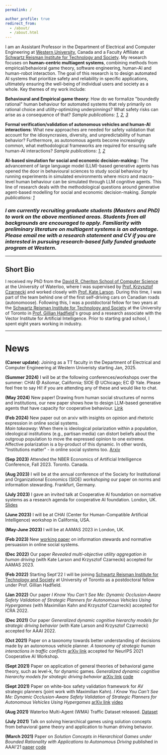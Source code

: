 ```yaml
---
permalink: /

author_profile: true
redirect_from: 
  - /about/
  - /about.html
---
```

I am an Assistant Professor in the Department of Electrical and Computer Engineering at [Western University](https://uwo.ca), Canada and a Faculty Affiliate at [Schwartz Reisman Institute for Technology and Society](https://srinstitute.utoronto.ca). My research focuses on **human-centric multiagent systems**, combining methods from empirical/behavioral game theory, software engineering, human-AI and human-robot interaction. The goal of this research is to design automated AI systems that prioritize safety and reliability in specific applications, ultimately ensuring the well-being of individual users and society as a whole. Key themes of my work include:

**Behavioural and Empirical game theory**: How do we formalize "boundedly rational" human behaviour for automated systems that rely primarily on rational choice and utility-optimizing underpinnings? What safety risks can arise as a consequence of that? *Sample publications: [1](https://ojs.aaai.org/index.php/AAAI/article/download/16715/16522), [2](https://ojs.aaai.org/index.php/AAAI/article/download/20452/20211), [3](https://arxiv.org/pdf/2109.13367)*

**Formal verification/validation of autonomous vehicles and human-AI interactions**: What new approaches are needed for safety validation that account for the idiosyncrasies, diversity, and unpredictability of human behavior? Furthermore, as autonomous agents become increasingly common, what methodological frameworks are required for ensuring safe human-AI interactions? *Sample publications:  [1](https://ieeexplore.ieee.org/abstract/document/9812041), [2](https://ieeexplore.ieee.org/abstract/document/9827035)*

**AI-based simulation for social and economic decision-making:**: The advancement of large language model (LLM)-based generative agents has opened the door in behavioural sciences to study social behaviour by running experiments in simulated environments where micro and macro-level human behaviour can be simulated through LLM cognitive agents. This line of research deals with the methodological questions around generative agent-based modelling for social and economic decision-making. *Sample publications: [1](https://arxiv.org/pdf/2405.19328)*

### *I am currently recruiting graduate students (Masters and PhD) to work on the above mentioned areas. Students from all backgrounds are encouraged to apply. Familiarity with preliminary literature on multiagent systems is an advantage. Please email me with a research statement and CV if you are interested in pursuing research-based fully funded graduate program at Western.*
---

## Short Bio

I received my PhD from the [David R. Cheriton School of Computer Science](https://cs.uwaterloo.ca/) at the University of Waterloo, where I was supervised by [Prof. Krzysztof Czarnecki](https://uwaterloo.ca/electrical-computer-engineering/profile/k2czarne) and worked closely with [Prof. Kate Larson](https://en.wikipedia.org/wiki/Kate_Larson_(computer_scientist)). During this time, I was part of the team behind one of the first self-driving cars on Canadian roads (autonomoose). Following this, I was a postdoctoral fellow for two years at the [Schwartz Reisman Institute for Technology and Society](https://srinstitute.utoronto.ca) at the University of Toronto in [Prof. Gillian Hadfield](https://en.wikipedia.org/wiki/Gillian_Hadfield)'s group and a research associate with the Vector Institute for Artificial Intelligence.
Prior to starting grad school, I spent eight years working in industry.

---
# News



**(Career update)**: Joining as a TT faculty in the Department of Electrical and Computer Engineering at Western Univeristy starting Jan, 2025.

**(Summer 2024)** I will be at the following conferences/workshops over the summer: CHAI @ Asilomar, California; SIOE @ UChicago; EC @ Yale. Please feel free to say Hi! if you are attending any of these and would like to chat.

**(May 2024)** New paper! Drawing from human social structures of norms and institutions, our new paper shows how to design LLM-based generative agents that have capacity for cooperative behaviour. [Link](https://arxiv.org/abs/2405.19328)

**(Feb 2024)** New paper out on arxiv with insights on opinion and rhetoric expression in online social systems. <br>
_Main takeaway:_ When there is ideological polarization within a population, ideological institutions (e.g., partisan media) can distort beliefs about the outgroup population to move the expressed opinion to one extreme. Affective polarization is a by-product of this dynamic. In other words, "Institutions matter" - in online social systems too. [Arxiv](https://arxiv.org/abs/2403.06264)

**(Sep 2023)** Attended the NBER Economics of Artificial Intelligence Conference, Fall 2023. Toronto. Canada.

**(Aug 2023)** I will be at the annual conference of the Society for Institutional and Organizational Economics (SIOE) *workshoping* our paper on norms and information stewarding. Frankfurt, Germany.

**(July 2023)** I gave an invited talk at Cooperative AI foundation on normative systems as a research agenda for cooperative AI foundation. London, UK. [Slides](https://www.dropbox.com/scl/fi/xuzibe27s5e7k51isp387/Atrisha_CAIF_retreat_presentation.pdf?rlkey=93r6guwmf5vir5ivxb74of1rt&dl=0)

**(June 2023)** I will be at CHAI (Center for Human-Compatible Artificial Intelligence) workshop in California, USA.

**(May-June 2023)** I will be at AAMAS 2023 in London, UK.

**(Feb 2023)** New [working paper](https://www.dropbox.com/s/zgf2hyizmgyfum8/Normative_information_design_for_online_social_systems_2.pdf?dl=0) on information stewards and normative persuasion in online social systems.

**(Dec 2022)** Our paper *Revealed multi-objective utility aggregation in human driving* (with Kate Larson and Krzysztof Czarnecki) accepted for AAMAS 2023.

**(Feb 2022)** Starting Sept'22 I will be joining [Schwartz Reisman Institute for Technology and Society](https://srinstitute.utoronto.ca
) at University of Toronto as a postdoctoral fellow under Prof. Gillian Hadfield.

**(Jan 2022)** Our paper *I  Know You Can't See Me: Dynamic Occlusion-Aware Safety Validation of  Strategic Planners for Autonomous Vehicles Using Hypergames* (with Maximilian Kahn and Krzysztof Czarnecki) accepted for ICRA 2022.

**(Dec 2021)** Our paper *Generalized dynamic cognitive hierarchy models for strategic driving behavior* (with Kate Larson and Krzysztof Czarnecki) accepted for AAAI 2022.

**(Oct 2021)** Paper on a taxonomy towards better understanding of decisions made by an autonomous vehicle planner. *A taxonomy of strategic human interactions in traffic conflicts* [arXiv link](https://arxiv.org/pdf/2109.13367) accepted for NeurIPS 2021 Cooperative AI Workshop.

**(Sept 2021)** Paper on application of general theories of behavioral game theory, such as level-k,   for dynamic games. *Generalized dynamic cognitive hierarchy models for strategic driving behavior* [arXiv link](https://arxiv.org/pdf/2109.09861) [code](https://git.uwaterloo.ca/a9sarkar/repeated_driving_games)

**(Sept 2021)** Paper on white-box safety validation framework for AV strategic planners (joint work with Maximilian Kahn). *I  Know You Can't See Me: Dynamic Occlusion-Aware Safety Validation of  Strategic Planners for Autonomous Vehicles Using Hypergames*  [arXiv link](https://arxiv.org/pdf/2109.09807) [video](https://youtu.be/-crio3rA_IU)

**(Aug 2021)** Waterloo Multi-Agent (WMA) Traffic Dataset released.  [Dataset](http://wiselab.uwaterloo.ca/waterloo-multi-agent-traffic-dataset/)

**(July 2021)** Talk on solving hierarchical games using solution concepts from behavioral game theory and application to human driving behavior.

**(March 2021)** Paper on *Solution Concepts in Hierarchical Games under Bounded Rationality with Applications to Autonomous Driving* published in AAAI'21 [paper](https://ojs.aaai.org/index.php/AAAI/article/view/16715) [code](https://git.uwaterloo.ca/a9sarkar/traffic_behavior_modeling)

